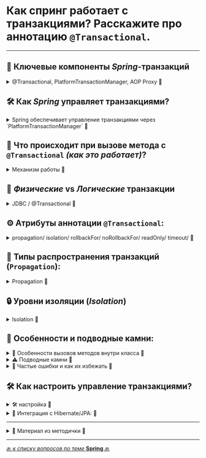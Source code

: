 # Как спринг работает с транзакциями? Расскажите про аннотацию `@Transactional`.

---
## 🧩 Ключевые компоненты _Spring_-транзакций
<details>
        <summary>@Transactional, PlatformTransactionManager, AOP Proxy 🔽</summary>


| Компонент                           | 	Описание                                                                       |
|:------------------------------------|:--------------------------------------------------------------------------------|
| `@Transactional`                    | **Помечает** методы или классы, которые должны выполняться транзакционно.       |
| `PlatformTransactionManager`        | Управляет **физическим** открытием/закрытием транзакций.                        |
| **AOP Proxy**                       | Создается _Spring_ для **перехвата вызовов** методов и управления транзакциями. |
| `TransactionSynchronizationManager` | Хранит контекст транзакции в `ThreadLocal` для **текущего** потока.             |

---
</details>



## 🛠️ Как _Spring_ управляет транзакциями? 

<details>
        <summary>Spring обеспечивает управление транзакциями через `PlatformTransactionManager` 🔽</summary>

который **абстрагирует** взаимодействие с источниками данных (`JDBC`, `Hibernate`, `JPA`).  
Транзакции гарантируют `атомарность`, `согласованность`, `изоляцию` и `долговечность` (**ACID**).

![ACID](/_ITM_old_version_FOR_DELETE/ITM04_SQL/imgs/2025-04-02_13-46-00.png)

---
</details>



## 🌟 Что происходит при вызове метода с `@Transactional` _(как это работает)_?

<details>
        <summary>Механизм работы 🔽</summary>

1. **Создание прокси**.
   * Spring создаёт прокси для бина с `@Transactional` (_через `TransactionInterceptor`_).
   * Прокси оборачивает вызов метода транзакционной логикой.


2. **Начало транзакции**:
   * `TransactionInterceptor` вызывает `PlatformTransactionManager`;
   * Менеджер решает:
     * Создать ли новый `EntityManager`/`Session` (_для JPA/Hibernate_).
     * Начать ли новую транзакцию или использовать текущую (_зависит от `propagation`_).
   * Открывается соединение с БД, устанавливается `autoCommit=false`.
   * Контекст транзакции сохраняется в `ThreadLocal`.

3. **Выполнение метода**:
   * Вызывается целевой метод (_например, `service.save()`_).
   * Все операции с БД (_через `EntityManager`/`Session`_) используют текущее соединение.
   * Для JPA: `EntityManager` — прокси, который делегирует вызовы текущему `EntityManager` в потоке.


3. **Завершение транзакции**:
   * При успехе: `TransactionInterceptor` вызывает `commit` через `PlatformTransactionManager`.
   * При исключении: Вызывается `rollback`.
   * Соединение и `EntityManager`/`Session` закрываются или возвращаются в пул.

---
</details>



## 🎯 _Физические_ vs _Логические_ транзакции

<details>
        <summary>JDBC / @Transactional 🔽</summary>

* **Физические**: Реальные  _JDBC_ / _JPA_ транзакции (_открытие/ закрытие соединений_).


* **Логические**: Методы, помеченные `@Transactional` (_могут быть вложенными_).

> **Пример**: `REQUIRES_NEW` внутри транзакции → ДВЕ физические транзакции.

> Если метод с `Propagation.REQUIRES_NEW` вызывается внутри другой транзакции, 
> будут созданы две физические транзакции (_два соединения_).
> 
---
</details>



## ⚙️ Атрибуты аннотации `@Transactional`:

<details>
        <summary>propagation/ isolation/ rollbackFor/ noRollbackFor/ readOnly/ timeout/ 🔽</summary>


| Атрибут         | 	Описание                                                                         | 	Значение по умолчанию   |
|:----------------|:----------------------------------------------------------------------------------|:-------------------------|
| `propagation`   | Поведение при вызове транзакционного метода (_напр._ `REQUIRED`, `REQUIRES_NEW`). | `REQUIRED`               |
| `isolation`     | Уровень изоляции транзакции (_напр. `READ_COMMITTED`, `SERIALIZABLE`, и т.д._)    | `DEFAULT`/ Зависит от БД |
| `rollbackFor`   | Откат транзакции при заданном исключении.                                         | `RuntimeException`       |
| `noRollbackFor` | Исключения, которые НЕ вызывают откат.                                            | Пусто                    |
| `readOnly`      | Только для чтения (_оптимизация_).                                                | `false`                  |
| `timeout`       | Таймаут выполнения транзакции.                                                    | -1 (_нет ограничения_)   |
|

---
</details>


## 🚧 Типы распространения транзакций (`Propagation`):

<details>
        <summary>Propagation 🔽</summary>

Параметр `propagation` определяет, как транзакция ведёт себя, если вызывается внутри другой транзакции или без неё. 
Это критично для управления вложенными вызовами.


| Propagation       | 	Описание поведения                                                                           |
|:------------------|:----------------------------------------------------------------------------------------------|
| `REQUIRED` ✅      | Использует **существующую** транзакцию или создаёт новую. <br>Самый распространённый вариант. |
| `REQUIRES_NEW` ✨  | Всегда **создаёт новую** транзакцию, **приостанавливая старую**.                              |
| `NESTED` 📍       | Создаёт `savepoint` (_если БД поддерживает_), **иначе новую** транзакцию.                     |
| `MANDATORY` 🚨    | **Требует существующую** транзакцию, иначе выбросит **исключение**.                           |
| `SUPPORTS` 🔄     | Выполняется в **существующей** транзакции, если нет — **без транзакции**.                     |
| `NOT_SUPPORTED` ❌ | **Приостанавливает** текущую транзакцию (если есть), выполняется **без транзакции**.          |
| `NEVER` ⛔️        | **Запрещает** выполнение в транзакции, иначе **исключение**.                                  |

### Пояснение:
* `REQUIRED` подходит для большинства случаев, так как минимизирует количество транзакций.


* `REQUIRES_NEW` полезен, когда нужно изолировать операцию (_например, логирование_), 
чтобы она не откатилась вместе с внешней транзакцией.


* `NESTED` требует поддержки _savepoints_ в БД (`например, PostgreSQL, Oracle`), 
иначе ведёт себя как `REQUIRED`.

---
</details>



## 🔒 Уровни изоляции (_Isolation_) 

<details>
        <summary>Isolation 🔽</summary>

Уровень изоляции определяет, как транзакции видят изменения других транзакций, 
предотвращая проблемы вроде грязного чтения, неповторяющегося чтения или фантомного чтения 
(более подробно см.тему [SQL](/_ITM_old_version_FOR_DELETE/ITM04_SQL/sql.md), _26. Расскажите про уровни изолированности транзакций._).

| Уровень              | Описание                                                                        |
|:---------------------|:--------------------------------------------------------------------------------|
| **DEFAULT**          | Использует настройки БД (_обычно `READ_COMMITTED` для большинства БД_).         |
| **READ_UNCOMMITTED** | Разрешает чтение неподтверждённых данных (грязное чтение). Низкая изоляция.     |
| **READ_COMMITTED**   | Предотвращает грязное чтение, но возможны неповторяющиеся чтения.               |
| **REPEATABLE_READ**  | Предотвращает неповторяющиеся чтения, но возможны фантомные чтения.             |
| **SERIALIZABLE**     | **Полная изоляция**, предотвращает все аномалии, но снижает производительность. |

### Пояснение:
* `DEFAULT` **безопасен**, так как использует настройки БД.
* `SERIALIZABLE` редко используется из-за высокой нагрузки, но подходит для критически важных операций.
* Выбор уровня зависит от требований к согласованности данных и производительности.

---
</details>



## 📌 Особенности и подводные камни:

<details>
        <summary>📝 Особенности вызовов методов внутри класса 🔽</summary>

| Сценарий                                                          | 	Описание                                                                                  |
|:------------------------------------------------------------------|:-------------------------------------------------------------------------------------------|
| `@Transactional` метод → внутренний метод с `@Transactional`      | 	⚠️ **Нет новой транзакции** (_вызов через `this`, минуя прокси_)/ Вызов идет мимо прокси. |
| метод БЕЗ `@Transactional` → внутренний метод с `@Transactional`  | 	⚠️ **Транзакция не создаётся**/ Вызов идет мимо прокси.                                   |
| Вызов между разными классами (`@Transactional` → `@Transactional` | 	✅ Создаётся новый прокси, возможны две разные транзакции, в зависимости от `propagation`. |

---
### Важно:
Для обхода ограничения вызова методов внутри одного класса
можно использовать **self-injection** (_внедрение самого себя через контекст_).

```java
@Service
public class OrderService {

    @Autowired
    @Lazy  // Ленивое внедрение для избежания циклической зависимости
    private OrderService self; 

    public void processOrder() {
        // Вызов через self → срабатывает прокси
        self.updateInventory(); 
    }

    @Transactional(propagation = Propagation.REQUIRES_NEW)
    public void updateInventory() {
        // Логика обновления инвентаря...
    }
}
```
> Как это работает? 
> * `self` ссылается на **прокси-объект** класса `OrderService`, который управляет транзакциями.
> * Вызов `self.updateInventory()` перехватывается Spring AOP → **создается новая транзакция**.

---
</details>



<details>
        <summary>⚠️ Подводные камни 🔽</summary>

### 1. Ограничения AOP-прокси:
* `@Transactional` работает только через прокси, 
поэтому не срабатывает при вызове метода внутри того же класса (_self-call_).

* **Почему?** Прокси перехватывает только внешние вызовы (_через Spring-контекст_). 
Внутренний вызов (_через_ `this`) **обходит прокси**.

* **Решение:**
  * **Self-injection**: Внедрить бин самого себя через `@Autowired` с `@Lazy`.
  * Вынести метод в другой бин.
  * Использовать аспект напрямую (_редко_).

### 2. Внутренние вызовы:
* **Сценарий 1**: Метод с `@Transactional` вызывает другой метод с `@Transactional` 
в том же классе → новая транзакция **не создаётся**, используется текущая.

* **Сценарий 2**: Метод без `@Transactional` вызывает метод с `@Transactional` 
в том же классе → транзакция **не создаётся**.

* **Сценарий 3**: Вызов метода с `@Transactional` в другом классе → поведение зависит от `propagation`.

* **Пояснение**: Это **ограничение AOP**. Для создания новой транзакции нужен вызов **через прокси**.

### 3. `Rollback` по умолчанию:
* Откат происходит только для **непроверяемых** исключений (`RuntimeException`, `Error`).

* Для **проверяемых** исключений (_`Checked Exception`, например, `IOException`_) 
нужно явно указать `rollbackFor = {IOException.class}`.

* **Пояснение**: Это сделано, чтобы избежать неожиданных откатов для исключений, которые можно обработать.

### 4. `Read-only` транзакции:
* `readOnly = true` сообщает Hibernate/JPA, что транзакция **только для чтения**:
  * Отключает проверку "_грязных_" изменений (`dirty checking`).
  * Может оптимизировать запросы в некоторых БД.
* Не все БД эффективно поддерживают `readonly`-режим.
* **Пояснение**: Используйте для операций, которые гарантированно не изменяют данные.

### 5. Таймауты:
* Параметр `timeout` задаёт максимальное время выполнения транзакции.
* Если время **истекает**, транзакция **откатывается**, выбрасывается **исключение**.
* **Пояснение**: Полезно для предотвращения зависания долгих операций.

### 6. Ленивая загрузка:
* Доступ к ленивым коллекциям (`lazy-loaded`) вне транзакции вызывает `LazyInitializationException`.
* **Решение**: Используйте `@Transactional` для методов, работающих с ленивыми данными, 
или загружайте данные явно (`eager fetching`).

### 7. _Физические_ vs _Логические_ транзакции:
* **Физическая транзакция**: Реальное соединение с БД (_JDBC_ `Connection`).
* **Логическая транзакция**: Область действия метода с `@Transactional`.
* **Например**, `REQUIRES_NEW` создаёт новое физическое соединение, а `NESTED` — _savepoint_ в текущем соединении.
* **Пояснение**: Это важно для понимания ресурсов, которые использует приложение.

### 8. Многопоточность:
* Каждая транзакция привязана к своему потоку (`ThreadLocal`).
* Параллельные потоки → параллельные транзакции, которые взаимодействуют согласно уровню изоляции.
* **Пояснение**: Это обеспечивает изоляцию, но может привести к блокировкам в БД.

#### 🌟 Важно: ⚠️
Используйте аннотацию **на уровне сервиса**, избегайте внутренних вызовов,
явно управляйте типами распространения и уровнями изоляции транзакций.

---
</details>



<details>
        <summary>🚫 Частые ошибки и как их избежать  🔽</summary>

### 1.  `Self-call` и отсутствие транзакции:
* **Проблема**: Внутренний вызов метода с @Transactional в том же классе не создаёт транзакцию.
* **Решение**: Используйте `self-injection`:

```java
@Service
public class MyService {
    private MyService self;

    @Autowired
    public void setSelf(@Lazy MyService self) {
        this.self = self;
    }

    public void method() {
        self.transactionalMethod();
    }

    @Transactional(propagation = Propagation.REQUIRES_NEW)
    public void transactionalMethod() {
        // Логика
    }
}
```

### 2. Неправильный rollback:
* **Проблема**: Проверяемые исключения не вызывают откат.
* **Решение**: Укажите `rollbackFor`:

```java
@Transactional(rollbackFor = IOException.class)
public void method() throws IOException {
    // Логика
}
```

### 3. `LazyInitializationException`:
* **Проблема**: Доступ к ленивым коллекциям вне транзакции.
* **Решение**: Убедитесь, что метод с доступом к коллекциям помечен `@Transactional`.

### 4. Долгие транзакции:
* **Проблема**: Долгие транзакции блокируют ресурсы БД.
* **Решение**: Установите `timeout` или оптимизируйте запросы.

### 5. Неправильный менеджер транзакций:
* **Проблема**: Использование `DataSourceTransactionManager` с Hibernate/JPA.
* **Решение**: Используйте `JpaTransactionManager` или `HibernateTransactionManager`.

---
</details>

## 🛠️ Как настроить управление транзакциями?

<details>
        <summary>🛠 настройка 🔽</summary>

* В конфигурации Spring:

```java
@Configuration
@EnableTransactionManagement
public class AppConfig {
    @Bean
    public PlatformTransactionManager txManager(DataSource dataSource) {
    return new DataSourceTransactionManager(dataSource);
    }
}
```

* В Spring Boot (`@EnableTransactionManagement` _по умолчанию_):
    * `DataSourceTransactionManager` достаточно указать bean `DataSource`.

---
</details>



<details>
        <summary>🔄 Интеграция с Hibernate/JPA: 🔽</summary>

При использовании Hibernate/JPA используйте `JpaTransactionManager`
или `HibernateTransactionManager` вместо `DataSourceTransactionManager`.

* Сессия (`Session`) Hibernate будет синхронизироваться с транзакцией Spring.
* Не нужно вручную управлять `Session`.

Конфигурация:

```java
@Bean
public PlatformTransactionManager txManager(EntityManagerFactory emf) {
    return new JpaTransactionManager(emf);
}
```

---
</details>



---



<details>
        <summary>📝 Материал из методички 🔽</summary>


```text
***** из методички *****
Хорошая статья - marcobehler.com/guides/spring-transaction-management-transactional-in-depth
Коротко: Spring создает прокси для всех классов, помеченных @Transactional 
(либо если любой из методов класса помечен этой аннотацией), что позволяет вводить 
транзакционную логику до и после вызываемого метода. 
При вызове такого метода происходит следующее:
- proxy, который создал Spring, создаёт persistence context (или соединение с базой),
- открывает в нём транзакцию и сохраняет всё это в контексте нити исполнения (натурально, в ThreadLocal).
- По мере надобности всё сохранённое достаётся и внедряется в бины.

Таким образом, если в вашем коде есть несколько параллельных нитей, у вас будет 
и несколько параллельных транзакций, которые будут взаимодействовать друг с другом согласно уровням изоляции.

Что произойдёт, если один метод с @Transactional вызовет другой метод с @Transactional?
Если это происходит в рамках одного сервиса, то второй транзакционный метод будет считаться частью первого, 
так как вызван у него изнутри, а так как спринг не знает о внутреннем вызове, 
то не создаст прокси для второго метода.
(Обернуто в проски будет а вот транзакция создана не будет если из 2 класса вызван метод то транзакция будет)

Что произойдёт, если один метод БЕЗ @Transactional вызовет другой метод с @Transactional?
Так как spring не знает о внутреннем вызове, то не создаст прокси для второго метода.

Будет ли транзакция откачена, если будет брошено исключение, которое указано в контракте метода?
Если в контракте описано это исключение, то она не откатится. 
Unchecked исключения в транзакционном методе можно ловить, а можно и не ловить.

Значения атрибута propagation у аннотации:
REQUIRED — применяется по умолчанию. При входе в @Transactional метод будет использована 
    уже существующая транзакция или создана новая транзакция, если никакой ещё нет
REQUIRES_NEW — новая транзакция всегда создаётся при входе метод, ранее созданные транзакции 
    приостанавливаются до момента возврата из метода.
NESTED — корректно работает только с базами данных, которые умеют savepoints. 
    При входе в метод в уже существующей транзакции создаётся savepoint, который по результатам 
    выполнения метода будет либо сохранён, либо откачен. 
    Все изменения, внесённые методом, подтвердятся только поздее, с подтверждением всей транзакции. 
    Если текущей транзакции не существует, будет создана новая.
MANDATORY — всегда используется существующая транзакция и кидается исключение, если текущей транзакции нет.
SUPPORTS — метод с этим правилом будет использовать текущую транзакцию, 
    если она есть, либо будет исполнятся без транзакции, если её нет.
NOT_SUPPORTED — при входе в метод текущая транзакция, если она есть, 
    будет приостановлена и метод будет выполняться без транзакции.
NEVER — явно запрещает исполнение в контексте транзакции. 
    Если при входе в метод будет существовать транзакция, будет выброшено исключение.
    
Остальные атрибуты:
rollbackFor = Exception.class - если какой-либо метод выбрасывает указанное исключение, 
    контейнер всегда откатывает текущую транзакцию. По умолчанию отлавливает RuntimeException
noRollbackFor = Exception.class - указание того, что любое исключение, 
    кроме заданных, должно приводить к откату транзакции.
rollbackForClassName и noRollbackForClassName - для задания имен исключений в строковом виде.
readOnly - разрешает только операции чтения.
В свойстве transactionManager хранится ссылка на менеджер транзакций, определенный в конфигурации Spring.
timeOut - По умолчанию используется таймаут, установленный по умолчанию для базовой транзакционной системы. 
    Сообщает менеджеру tx о продолжительности времени, чтобы дождаться простоя tx, 
    прежде чем принять решение об откате не отвечающих транзакций.
isolation - уровень изолированности транзакций


Подробно:
Для работы с транзакциями Spring Framework использует AOP-прокси:
Для включения возможности управления транзакциями нужно разместить 
аннотацию @EnableTransactionManagement у класса конфигурации @Configuration.
Она означает, что классы, помеченные @Transactional, должны быть обернуты аспектом транзакций. 
Отвечает за регистрацию необходимых компонентов Spring, таких как TransactionInterceptor и советы прокси. 
Регистрируемые компоненты помещают перехватчик в стек вызовов при вызове методов @Transactional. 
Если мы используем Spring Boot и имеем зависимости spring-data-* или spring-tx, 
то управление транзакциями будет включено по умолчанию.
Пропагейшн работает только если метод вызывает другой метод в другом сервисе. 
Если метод вызывает другой метод в этом же сервисе, то используется this и вызов проходит мимо прокси.
Это ограничение можно обойти при помощи self-injection.
Слой логики(Service) - лучшее место для @Transactional.

Помечая @Transactional класс @Service, то все его методы станут транзакционными. 
Так, при вызове, например, метода save() произойдет примерно следующее:
1. Вначале мы имеем:
❖        класс TransactionInterceptor, у которого вызывается метод invoke(...), 
                внутри которого вызывается метод класса-родителя TransactionAspectSupport: 
                invokeWithinTransaction(...), в рамках которого происходит магия транзакций.
❖        TransactionManager: решает, создавать ли новый EntityManager и/или транзакцию.
❖        EntityManager proxy: EntityManager - это интерфейс, и то, что внедряется в бин в слое DAO 
                на самом деле не является реализацией EntityManager. 
                В это поле внедряется EntityManager proxy, который будет перехватывать обращение 
                к полю EntityManager и  делегировать выполнение  конкретному EntityManager в рантайме. 
                Обычно EntityManager proxy представлен классом SharedEntityManagerInvocationHandler.
2. Transaction  Interceptor
В TransactionInterceptor отработает код до работы метода save(), в котором будет определено, 
выполнить ли метод save() в пределах уже существующей транзакции БД или должна стартовать новая отдельная транзакция. 
TransactionInterceptor сам не содержит логики по принятию решения, решение начать новую транзакцию, 
если это нужно, делегируется TransactionManager. 
Грубо говоря, на данном этапе наш метод будет обёрнут в try-catch и будет добавлена логика до его вызова и после:
     try {
        transaction.begin();         // логика до
        service.save();         
        transaction.commit();      // логика после
      } catch(Exception ex) {
       transaction.rollback();
       throw ex;
      }
3. TransactionManager
Менеджер транзакций должен предоставить ответ на два вопроса:
❖        Должен ли создаться новый EntityManager?
❖        Должна ли стартовать новая транзакция БД?
Решение принимается, основываясь на следующих фактах:
❖        выполняется ли хоть одна транзакция в текущий момент или нет;
❖        атрибута «propagation» в @Transactional.
Если TransactionManager решил создать новую транзакцию, тогда:
❖        Создается новый EntityManager;
❖        EntityManager «привязывается» к текущему потоку (Thread);
❖        «Получается» соединение из пула соединений БД; 
❖        Соединение «привязывается» к текущему потоку.
И EntityManager и это соединение привязываются к текущему потоку, используя  переменные ThreadLocal.
4. EntityManager proxy
Когда метод save() слоя Service делает вызов метода save() слоя DAO, внутри которого вызывается, например, 
entityManager.persist(), то не происходит вызов метода persist() напрямую у EntityManager, 
записанного в поле класса DAO. 
Вместо этого метод вызывает EntityManager proxy, который достает текущий EntityManager для нашего потока, 
и у него вызывается метод persist().

5. Отрабатывает DAO-метод save().
6. TransactionInterceptor
Отработает код после работы метода save(), а именно будет принято решение по коммиту/откату транзакции.

Кроме того, если мы в рамках одного метода сервиса обращаемся не только к методу save(), 
а к разным методам Service и DAO, то все они буду работать в рамках одной транзакции, 
которая оборачивает этот метод сервиса.
Вся работа происходит через прокси-объекты разных классов. 
Представим, что у нас в классе сервиса только один метод с аннотацией @Transactional, а остальные нет. 
Если мы вызовем метод с @Transactional, из которого вызовем метод без @Transactional, 
то оба будут отработаны в рамках прокси и будут обернуты в нашу транзакционную логику. 
Однако, если мы вызовем метод без @Transactional, из которого вызовем метод с @Transactional, 
то они уже не будут работать в рамках прокси и не будут обернуты в нашу транзакционную логику.
```
</details>

---

[🔙 _к списку вопросов по теме_ **Spring** 🔙](/_ITM_old_version_FOR_DELETE/ITM06_Spring/Spring.md)
